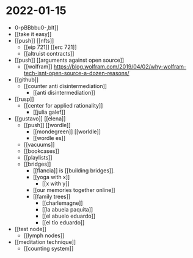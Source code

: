 # 2022-01-15

- 0-pBBbbu0-,blt]]
- [[take it easy]]
- [[push]] [[nfts]]
  - [[eip 721]] [[erc 721]]
  - [[altruist contracts]]
- [[push]] [[arguments against open source]]
  - [[wolfram]] https://blog.wolfram.com/2019/04/02/why-wolfram-tech-isnt-open-source-a-dozen-reasons/
- [[github]]
  - [[counter anti disintermediation]] 
    - [[anti disintermediation]]
- [[rusp]]
  - [[center for applied rationality]]
    - [[julia galef]]
- [[gustavo]] [[elena]]
  - [[push]] [[wordle]]
    - [[mondegreen]] [[worldle]]
    - [[wordle es]]
  - [[vacuums]]
  - [[bookcases]]
  - [[playlists]]
  - [[bridges]]
    - [[flancia]] is [[building bridges]].
    - [[yoga with x]]
      - [[x with y]]
    - [[our memories together online]]
    - [[family trees]]
      - [[charlemagne]]
      - [[la abuela paquita]]
      - [[el abuelo eduardo]]
      - [[el tío eduardo]]
- [[test node]]
  - [[lymph nodes]]
- [[meditation technique]]
  - [[counting system]]
